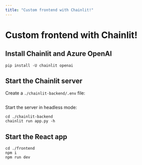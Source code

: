 ```yaml
---
title: "Custom frontend with Chainlit!"
---
```


# Custom frontend with Chainlit!

## Install Chainlit and Azure OpenAI

```shell
pip install -U chainlit openai
```

## Start the Chainlit server

Create a `./chainlit-backend/.env` file:

```.env

```

Start the server in headless mode:

```shell
cd ./chainlit-backend
chainlit run app.py -h
```

## Start the React app

```shell
cd ./frontend
npm i
npm run dev
```
